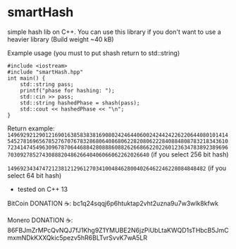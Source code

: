 # smartHash
simple hash lib on C++. You can use this library if you don't want to use a heavier library (Build weight ~40 kB)

Example usage (you must to put shash return to std::string)
```
#include <iostream>
#include "smartHash.hpp"
int main() {
    std::string pass;
    printf("phase for hashing: ");
    std::cin >> pass;
    std::string hashedPhase = shash(pass);
    std::cout << hashedPhase << "\n";
}
```

Return example: ```149692921290121690163858383816908024246440600242442422622064408010141454527816965678527670767832868064086806228208062228408848087832183436107234147454963096787064468842808886088262668662202260123634783892389696703092785274308882048626640406066062262026640``` (if you select 256 bit hash)

```149692343474721238121296127034100484628004026462246228084848482``` (if you select 64 bit hash)

* tested on C++ 13

BitCoin DONATION ☕️: bc1q24sqqj6p6htuktap2vht2uzna9u7w3wlk8kfwk

Monero DONATION ☕️: 86FBJmZrMPcQvNQJ7fJ1Khg9Z1YMUBE2N6jzPiUbLtaKWQD1sTHbcB5JmCmxmNDkKXXQkic5pezv5hR6BLTvrSvvK7wA5LR
